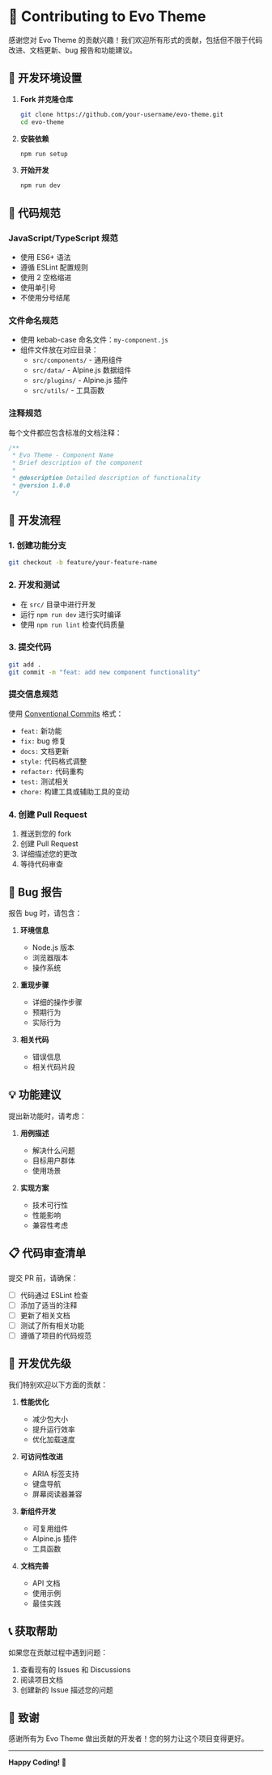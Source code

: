 # 🤝 Contributing to Evo Theme

感谢您对 Evo Theme 的贡献兴趣！我们欢迎所有形式的贡献，包括但不限于代码改进、文档更新、bug 报告和功能建议。

## 🚀 开发环境设置

1. **Fork 并克隆仓库**
   ```bash
   git clone https://github.com/your-username/evo-theme.git
   cd evo-theme
   ```

2. **安装依赖**
   ```bash
   npm run setup
   ```

3. **开始开发**
   ```bash
   npm run dev
   ```

## 📝 代码规范

### JavaScript/TypeScript 规范

- 使用 ES6+ 语法
- 遵循 ESLint 配置规则
- 使用 2 空格缩进
- 使用单引号
- 不使用分号结尾

### 文件命名规范

- 使用 kebab-case 命名文件：`my-component.js`
- 组件文件放在对应目录：
  - `src/components/` - 通用组件
  - `src/data/` - Alpine.js 数据组件
  - `src/plugins/` - Alpine.js 插件
  - `src/utils/` - 工具函数

### 注释规范

每个文件都应包含标准的文档注释：

```javascript
/**
 * Evo Theme - Component Name
 * Brief description of the component
 * 
 * @description Detailed description of functionality
 * @version 1.0.0
 */
```

## 🔧 开发流程

### 1. 创建功能分支

```bash
git checkout -b feature/your-feature-name
```

### 2. 开发和测试

- 在 `src/` 目录中进行开发
- 运行 `npm run dev` 进行实时编译
- 使用 `npm run lint` 检查代码质量

### 3. 提交代码

```bash
git add .
git commit -m "feat: add new component functionality"
```

### 提交信息规范

使用 [Conventional Commits](https://www.conventionalcommits.org/) 格式：

- `feat:` 新功能
- `fix:` bug 修复
- `docs:` 文档更新
- `style:` 代码格式调整
- `refactor:` 代码重构
- `test:` 测试相关
- `chore:` 构建工具或辅助工具的变动

### 4. 创建 Pull Request

1. 推送到您的 fork
2. 创建 Pull Request
3. 详细描述您的更改
4. 等待代码审查

## 🐛 Bug 报告

报告 bug 时，请包含：

1. **环境信息**
   - Node.js 版本
   - 浏览器版本
   - 操作系统

2. **重现步骤**
   - 详细的操作步骤
   - 预期行为
   - 实际行为

3. **相关代码**
   - 错误信息
   - 相关代码片段

## 💡 功能建议

提出新功能时，请考虑：

1. **用例描述**
   - 解决什么问题
   - 目标用户群体
   - 使用场景

2. **实现方案**
   - 技术可行性
   - 性能影响
   - 兼容性考虑

## 📋 代码审查清单

提交 PR 前，请确保：

- [ ] 代码通过 ESLint 检查
- [ ] 添加了适当的注释
- [ ] 更新了相关文档
- [ ] 测试了所有相关功能
- [ ] 遵循了项目的代码规范

## 🎯 开发优先级

我们特别欢迎以下方面的贡献：

1. **性能优化**
   - 减少包大小
   - 提升运行效率
   - 优化加载速度

2. **可访问性改进**
   - ARIA 标签支持
   - 键盘导航
   - 屏幕阅读器兼容

3. **新组件开发**
   - 可复用组件
   - Alpine.js 插件
   - 工具函数

4. **文档完善**
   - API 文档
   - 使用示例
   - 最佳实践

## 📞 获取帮助

如果您在贡献过程中遇到问题：

1. 查看现有的 Issues 和 Discussions
2. 阅读项目文档
3. 创建新的 Issue 描述您的问题

## 🙏 致谢

感谢所有为 Evo Theme 做出贡献的开发者！您的努力让这个项目变得更好。

---

**Happy Coding! 🚀**


